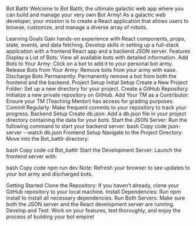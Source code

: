 
Bot Battlr
Welcome to Bot Battlr, the ultimate galactic web app where you can build and manage your very own Bot Army! As a galactic web developer, your mission is to create a React application that allows users to browse, customize, and manage a diverse array of robots.

Learning Goals
Gain hands-on experience with React components, props, state, events, and data fetching.
Develop skills in setting up a full-stack application with a frontend React app and a backend JSON server.
Features
Display a List of Bots: View all available bots with detailed information.
Add Bots to Your Army: Click on a bot to add it to your personal bot army.
Release Bots from Your Army: Remove bots from your army with ease.
Discharge Bots Permanently: Permanently remove a bot from both the frontend and the backend.
Project Setup
Initial Setup
Create a New Project Folder: Set up a new directory for your project.
Create a GitHub Repository: Initialize a new private repository on GitHub.
Add Your TM as a Contributor: Ensure your TM (Teaching Mentor) has access for grading purposes.
Commit Regularly: Make frequent commits to your repository to track your progress.
Backend Setup
Create db.json: Add a db.json file in your project directory containing the data for your bots.
Start the JSON Server: Run the following command to start your backend server:
bash
Copy code
json-server --watch db.json
Frontend Setup
Navigate to the Project Directory: Move into the Bot_battlr directory:

bash
Copy code
cd Bot_battlr
Start the Development Server: Launch the frontend server with:

bash
Copy code
npm run dev
Note: Refresh your browser to see updates to your bot army and discharged bots.

Getting Started
Clone the Repository: If you haven’t already, clone your GitHub repository to your local machine.
Install Dependencies: Run npm install to install all necessary dependencies.
Run Both Servers: Make sure both the JSON server and the React development server are running.
Develop and Test: Work on your features, test thoroughly, and enjoy the process of building your bot empire!
